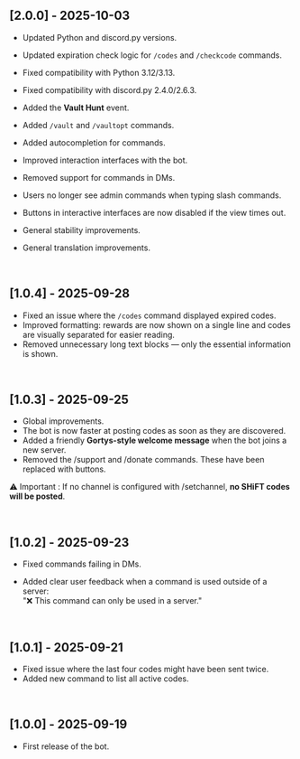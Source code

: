 ## [2.0.0] - 2025-10-03

- Updated Python and discord.py versions.  
- Updated expiration check logic for `/codes` and `/checkcode` commands.
   
- Fixed compatibility with Python 3.12/3.13.  
- Fixed compatibility with discord.py 2.4.0/2.6.3.
  
- Added the **Vault Hunt** event.  
- Added `/vault` and `/vaultopt` commands.  
- Added autocompletion for commands.
  
- Improved interaction interfaces with the bot.  
- Removed support for commands in DMs.
  
- Users no longer see admin commands when typing slash commands.  
- Buttons in interactive interfaces are now disabled if the view times out.  
- General stability improvements.  
- General translation improvements.  

<br>

## [1.0.4] - 2025-09-28

- Fixed an issue where the `/codes` command displayed expired codes.  
- Improved formatting: rewards are now shown on a single line and codes are visually separated for easier reading.  
- Removed unnecessary long text blocks — only the essential information is shown. 

<br>

## [1.0.3] - 2025-09-25

- Global improvements.
- The bot is now faster at posting codes as soon as they are discovered.
- Added a friendly **Gortys-style welcome message** when the bot joins a new server.
- Removed the /support and /donate commands. These have been replaced with buttons.

⚠️ Important : If no channel is configured with /setchannel, **no SHiFT codes will be posted**.  

<br>

## [1.0.2] - 2025-09-23

  - Fixed commands failing in DMs.
  
  - Added clear user feedback when a command is used outside of a server:<br>
  "❌ This command can only be used in a server."

<br>

## [1.0.1] - 2025-09-21

- Fixed issue where the last four codes might have been sent twice.
- Added new command to list all active codes.

<br>

## [1.0.0] - 2025-09-19
- First release of the bot.
